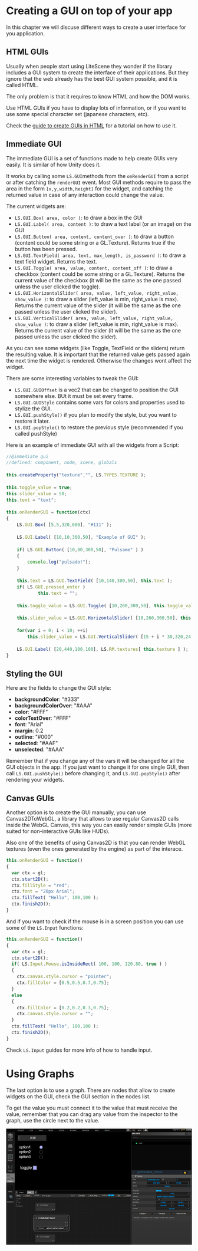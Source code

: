 # Creating a GUI on top of your app #

In this chapter we will discuse different ways to create a user interface for you application.

## HTML GUIs

Usually when people start using LiteScene they wonder if the library includes a GUI system to create the interface of their applications. But they ignore that the web already has the best GUI system possible, and it is called HTML.

The only problem is that it requires to know HTML and how the DOM works. 

Use HTML GUIs if you have to display lots of information, or if  you want to use some special character set (japanese characters, etc).

Check the [guide to create GUIs in HTML](gui_html.md) for a tutorial on how to use it.

## Immediate GUI 

The immediate GUI is a set of functions made to help create GUIs very easily. It is similar of how Unity does it.

It works by calling some ```LS.GUI```methods from the ```onRenderGUI``` from a script or after catching the ```renderGUI``` event. Most GUI methods require to pass the area in the form ```[x,y,width,height]``` for the widget, and catching the returned value in case of any interaction could change the value.

The current widgets are:
- ```LS.GUI.Box( area, color )```: to draw a box in the GUI
- ```LS.GUI.Label( area, content )```: to draw a text label (or an image) on the GUI
- ```LS.GUI.Button( area, content, content_over )```: to draw a button (content could be some string or a GL.Texture). Returns true if the button has been pressed.
- ```LS.GUI.TextField( area, text, max_length, is_password )```: to draw a text field widget. Returns the text.
- ```LS.GUI.Toggle( area, value, content, content_off )```: to draw a checkbox (content could be some string or a GL.Texture). Returns the current value of the checkbox (it will be the same as the one passed unless the user clicked the toggle).
- ```LS.GUI.HorizontalSlider( area, value, left_value, right_value, show_value )```: to draw a slider (left_value is min, right_value is max). Returns the current value of the slider (it will be the same as the one passed unless the user clicked the slider).
- ```LS.GUI.VerticalSlider( area, value, left_value, right_value, show_value )```: to draw a slider (left_value is min, right_value is max). Returns the current value of the slider (it will be the same as the one passed unless the user clicked the slider).

As you can see some widgets (like Toggle, TextField or the sliders) return the resulting value. It is important that the returned value gets passed again the next time the widget is rendered. Otherwise the changes wont affect the widget.

There are some interesting variables to tweak the GUI:
- ```LS.GUI.GUIOffset``` is a vec2 that can be changed to position the GUI somewhere else. BUt it must be set every frame.
- ```LS.GUI.GUIStyle``` contains some vars for colors and properties used to stylize the GUI.
- ```LS.GUI.pushStyle()``` if you plan to modify the style, but you want to restore it later.
- ```LS.GUI.popStyle()``` to restore the previous style (recommended if you called pushStyle)

Here is an example of immediate GUI with all the widgets from a Script:

```js
//@immediate gui
//defined: component, node, scene, globals

this.createProperty("texture","", LS.TYPES.TEXTURE );

this.toggle_value = true;
this.slider_value = 50;
this.text = "text";

this.onRenderGUI = function(ctx)
{
	LS.GUI.Box( [5,5,320,600], "#111" );  
  
	LS.GUI.Label( [10,10,300,50], "Example of GUI" );
  
	if( LS.GUI.Button( [10,80,300,50], "Pulsame" ) )
 	{
  		console.log("pulsado!");
	}

	this.text = LS.GUI.TextField( [10,140,300,50], this.text );
	if( LS.GUI.pressed_enter )
    		this.text = "";	

 	this.toggle_value = LS.GUI.Toggle( [10,200,300,50], this.toggle_value, "toggle" );
  
	this.slider_value = LS.GUI.HorizontalSlider( [10,260,300,50], this.slider_value, 0,100, true );

	for(var i = 0; i < 10; ++i)
		this.slider_value = LS.GUI.VerticalSlider( [15 + i * 30,320,24,100], this.slider_value, 0,100 );
  
	LS.GUI.Label( [20,440,100,100], LS.RM.textures[ this.texture ] );
}
```

## Styling the GUI

Here are the fields to change the GUI style:

- **backgroundColor**: "#333"
- **backgroundColorOver**: "#AAA"
- **color**: "#FFF"
- **colorTextOver**: "#FFF"
- **font**: "Arial"
- **margin**: 0.2
- **outline**: "#000"
- **selected**: "#AAF"
- **unselected**: "#AAA"

Remember that if you change any of the vars it will be changed for all the GUI objects in the app. If you just want to change it for one single GUI, then call ```LS.GUI.pushStyle()``` before changing it, and ```LS.GUI.popStyle()``` after rendering your widgets.

## Canvas GUIs

Another option is to create the GUI manually, you can use Canvas2DToWebGL, a library that allows to use regular Canvas2D calls inside the WebGL Canvas, this way you can easily render simple GUIs (more suited for non-interactive GUIs like HUDs).

Also one of the benefits of using Canvas2D is that you can render WebGL textures (even the ones generated by the engine) as part of the interace.

```javascript
this.onRenderGUI = function()
{
  var ctx = gl;
  ctx.start2D();
  ctx.fillStyle = "red";
  ctx.font = "20px Arial";
  ctx.fillText( "Hello", 100,100 );
  ctx.finish2D();
}
```

And if you want to check if the mouse is in a screen position you can use some of the ```LS.Input``` functions:

```javascript
this.onRenderGUI = function()
{
  var ctx = gl;
  ctx.start2D();
  if( LS.Input.Mouse.isInsideRect( 100, 100, 120,80, true ) )
  {
    ctx.canvas.style.cursor = "pointer";
    ctx.fillColor = [0.5,0.5,0.7,0.75];
  }
  else
  {
    ctx.fillColor = [0.2,0.2,0.3,0.75];  
    ctx.canvas.style.cursor = "";
  }  
  ctx.fillText( "Hello", 100,100 );
  ctx.finish2D();
}
```

Check ```LS.Input``` guides for more info of how to handle input.

# Using Graphs

The last option is to use a graph. There are nodes that allow to create widgets on the GUI, check the GUI section in the nodes list.

To get the value you must connect it to the value that must receive the value, remember that you can drag any value from the inspector to the graph, use the circle next to the value.

![GUI Graph](imgs/gui-graph.png "Graph GUI")

